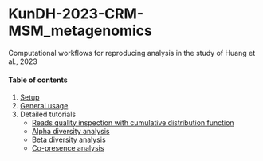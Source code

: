 # KunDH-2023-CRM-MSM_metagenomics
Computational workflows for reproducing analysis in the study of Huang et al., 2023

#### Table of contents
1. [Setup]()
2. [General usage]()
3. Detailed tutorials
    * [Reads quality inspection with cumulative distribution function](./docs/cumulative_distribution_function.md)
    * [Alpha diversity analysis](./docs/alpha_diversity_analysis.md)
    * [Beta diversity analysis](./docs/beta_diversity_analysis.md)
    * [Co-presence analysis](./docs/copresence_analysis.md)
